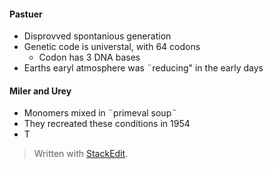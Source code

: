 #### Pastuer
 - Disprovved spontanious generation
 - Genetic code is universtal, with 64 codons
	 - Codon has 3 DNA bases
 - Earths earyl atmosphere was ¨reducing" in the early days
#### Miler and Urey
 - Monomers mixed in ¨primeval soup¨
 - They recreated these conditions in 1954
 - T


> Written with [StackEdit](https://stackedit.io/).
<!--stackedit_data:
eyJoaXN0b3J5IjpbLTExMDA2Nzk1MTgsLTQ4NzI2ODg3XX0=
-->